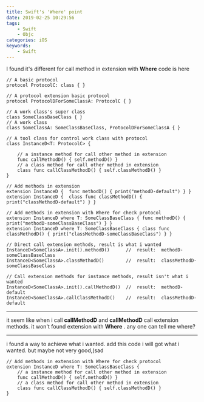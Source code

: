 ```yaml
---
title: Swift's 'Where' point
date: 2019-02-25 10:29:56
tags: 
    - Swift
    - Objc
categories: iOS
keywords: 
    - Swift
---
```


I found it's different for call method in extension with **Where**
code is here 

```
// A basic protocol
protocol ProtocolC: class { }

// A protocol extension basic protocol
protocol ProtocolDForSomeClassA: ProtocolC { }

// A work class's super class
class SomeClassBaseClass { }
// A work class
class SomeClassA: SomeClassBaseClass, ProtocolDForSomeClassA { }

// A tool class for control work class with protocol
class InstanceD<T: ProtocolC> {
    
    // a instance method for call other method in extension
    func callMethodD() { self.methodD() }
    // a class method for call other method in extension
    class func callClassMethodD() { self.classMethodD() }
}

// Add methods in extension
extension InstanceD {  func methodD() { print("methodD-default") } }
extension InstanceD {  class func classMethodD() { print("classMethodD-default") } }

// Add methods in extension with Where for check protocol
extension InstanceD where T: SomeClassBaseClass { func methodD() { print("methodD-someClassBaseClass") } }
extension InstanceD where T: SomeClassBaseClass { class func classMethodD() { print("classMethodD-someClassBaseClass") } }

// Direct call extension methods, result is what i wanted
InstanceD<SomeClassA>.init().methodD()      //  result:  methodD-someClassBaseClass
InstanceD<SomeClassA>.classMethodD()        //  result:  classMethodD-someClassBaseClass

// Call extension methods for instance methods, result isn't what i wanted
InstanceD<SomeClassA>.init().callMethodD()  //  result:  methodD-default
InstanceD<SomeClassA>.callClassMethodD()    //  result:  classMethodD-default
```

---

it seem like when i call **callMethodD** and **callMethodD** call extension methods. it won't found extension with **Where** .
any one can tell me where?

---

i found a way to achieve what i wanted. add this code i will got what i wanted. but maybe not very good,(sad

```
// Add methods in extension with Where for check protocol
extension InstanceD where T: SomeClassBaseClass {
    // a instance method for call other method in extension
    func callMethodD() { self.methodD() }
    // a class method for call other method in extension
    class func callClassMethodD() { self.classMethodD() }
}
```